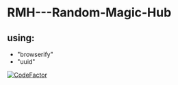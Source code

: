 # RMH---Random-Magic-Hub
## using:
- "browserify"
- "uuid"

[![CodeFactor](https://www.codefactor.io/repository/github/curlearn/rmh---random-magic-hub/badge/main?s=2369509aa8f71e3e14bedbfd1f30e1db23aa3f70)](https://www.codefactor.io/repository/github/curlearn/rmh---random-magic-hub/overview/main)
